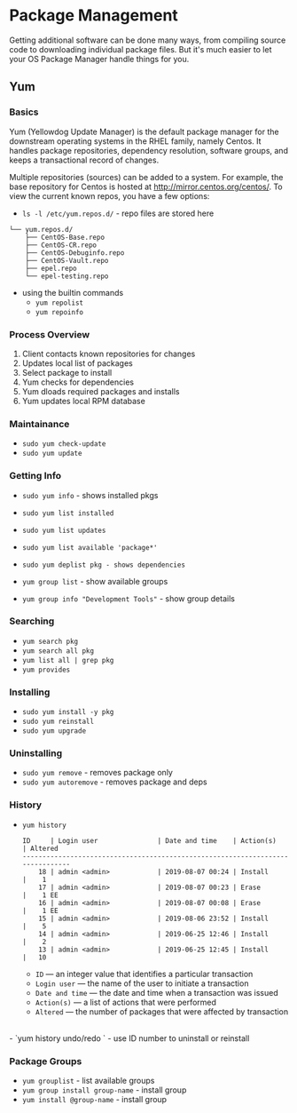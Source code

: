 <!-- TODO add menu to select rhel / deb -->

# Package Management

Getting additional software can be done many ways, from compiling source code to downloading 
individual package files. But it's much easier to let your OS Package Manager handle things for you.  


## Yum


### Basics

Yum (Yellowdog Update Manager) is the default package manager for the downstream operating 
systems in the RHEL family, namely Centos. It handles package repositories, dependency resolution, 
software groups, and keeps a transactional record of changes.

Multiple repositories (sources) can be added to a system. For example, the base repository for 
Centos is hosted at http://mirror.centos.org/centos/. To view the current known repos, you have 
a few options:  

- `ls -l /etc/yum.repos.d/` - repo files are stored here

```
└── yum.repos.d/
    ├── CentOS-Base.repo
    ├── CentOS-CR.repo
    ├── CentOS-Debuginfo.repo
    ├── CentOS-Vault.repo
    ├── epel.repo
    └── epel-testing.repo
```

- using the builtin commands
  - `yum repolist`
  - `yum repoinfo`


### Process Overview

1. Client contacts known repositories for changes
2. Updates local list of packages
3. Select package to install
4. Yum checks for dependencies
5. Yum dloads required packages and installs
6. Yum updates local RPM database


### Maintainance

- `sudo yum check-update`
- `sudo yum update`


### Getting Info

- `sudo yum info` - shows installed pkgs
- `sudo yum list installed`
- `sudo yum list updates`
- `sudo yum list available 'package*'`
- `sudo yum deplist pkg - shows dependencies`

- `yum group list` - show available groups
- `yum group info "Development Tools"` - show group details


### Searching

- `yum search pkg`
- `yum search all pkg`
- `yum list all | grep pkg`
- `yum provides`


### Installing

- `sudo yum install -y pkg`
- `sudo yum reinstall`
- `sudo yum upgrade`



### Uninstalling

- `sudo yum remove` - removes package only
- `sudo yum autoremove` - removes package and deps


### History

- `yum history`

    ```
    ID     | Login user               | Date and time    | Action(s)      | Altered
    -------------------------------------------------------------------------------
        18 | admin <admin>            | 2019-08-07 00:24 | Install        |    1
        17 | admin <admin>            | 2019-08-07 00:23 | Erase          |    1 EE
        16 | admin <admin>            | 2019-08-07 00:08 | Erase          |    1 EE
        15 | admin <admin>            | 2019-08-06 23:52 | Install        |    5
        14 | admin <admin>            | 2019-06-25 12:46 | Install        |    2
        13 | admin <admin>            | 2019-06-25 12:45 | Install        |   10
    ```

    - `ID` — an integer value that identifies a particular transaction
    - `Login user` — the name of the user to initiate a transaction
    - `Date and time` — the date and time when a transaction was issued
    - `Action(s)` — a list of actions that were performed
    - `Altered` — the number of packages that were affected by transaction

<br>
- `yum history undo/redo <ID#>` - use ID number to uninstall or reinstall



### Package Groups

- `yum grouplist` - list available groups
- `yum group install group-name` - install group
- `yum install @group-name` - install group